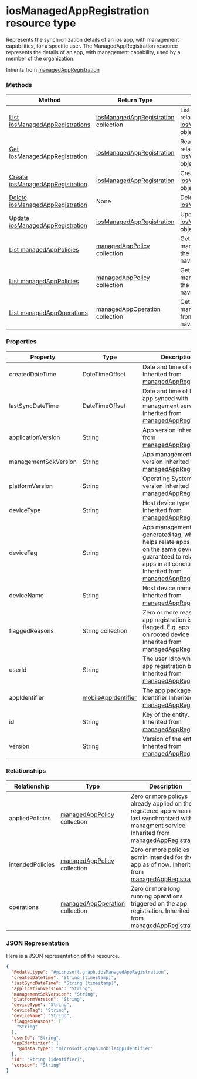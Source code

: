 ﻿# iosManagedAppRegistration resource type

Represents the synchronization details of an ios app, with management capabilities, for a specific user.
The ManagedAppRegistration resource represents the details of an app, with management capability, used by a member of the organization.

Inherits from [managedAppRegistration](../resources/intune_mam_managedAppRegistration.md)

### Methods
|Method|Return Type|Description|
|---|---|---|
|[List iosManagedAppRegistrations](../api/intune_mam_iosManagedAppRegistration_list.md)|[iosManagedAppRegistration](../resources/intune_mam_iosManagedAppRegistration.md) collection|List properties and relationships of the [iosManagedAppRegistration](../resources/intune_mam_iosManagedAppRegistration.md) objects.|
|[Get iosManagedAppRegistration](../api/intune_mam_iosManagedAppRegistration_get.md)|[iosManagedAppRegistration](../resources/intune_mam_iosManagedAppRegistration.md)|Read properties and relationships of the [iosManagedAppRegistration](../resources/intune_mam_iosManagedAppRegistration.md) object.|
|[Create iosManagedAppRegistration](../api/intune_mam_iosManagedAppRegistration_create.md)|[iosManagedAppRegistration](../resources/intune_mam_iosManagedAppRegistration.md)|Create a new [iosManagedAppRegistration](../resources/intune_mam_iosManagedAppRegistration.md) object.|
|[Delete iosManagedAppRegistration](../api/intune_mam_iosManagedAppRegistration_delete.md)|None|Deletes a [iosManagedAppRegistration](../resources/intune_mam_iosManagedAppRegistration.md).|
|[Update iosManagedAppRegistration](../api/intune_mam_iosManagedAppRegistration_update.md)|[iosManagedAppRegistration](../resources/intune_mam_iosManagedAppRegistration.md)|Update the properties of a [iosManagedAppRegistration](../resources/intune_mam_iosManagedAppRegistration.md) object.|
|[List managedAppPolicies](../api/intune_mam_iosManagedAppRegistration_list_managedAppPolicy.md)|[managedAppPolicy](../resources/intune_mam_managedAppPolicy.md) collection|Get the managedAppPolicies from the appliedPolicies navigation property.|
|[List managedAppPolicies](../api/intune_mam_iosManagedAppRegistration_list_managedAppPolicy.md)|[managedAppPolicy](../resources/intune_mam_managedAppPolicy.md) collection|Get the managedAppPolicies from the intendedPolicies navigation property.|
|[List managedAppOperations](../api/intune_mam_iosManagedAppRegistration_list_managedAppOperation.md)|[managedAppOperation](../resources/intune_mam_managedAppOperation.md) collection|Get the managedAppOperations from the operations navigation property.|

### Properties
|Property|Type|Description|
|---|---|---|
|createdDateTime|DateTimeOffset|Date and time of creation Inherited from [managedAppRegistration](../resources/intune_mam_managedAppRegistration.md)|
|lastSyncDateTime|DateTimeOffset|Date and time of last the app synced with management service. Inherited from [managedAppRegistration](../resources/intune_mam_managedAppRegistration.md)|
|applicationVersion|String|App version Inherited from [managedAppRegistration](../resources/intune_mam_managedAppRegistration.md)|
|managementSdkVersion|String|App management SDK version Inherited from [managedAppRegistration](../resources/intune_mam_managedAppRegistration.md)|
|platformVersion|String|Operating System version Inherited from [managedAppRegistration](../resources/intune_mam_managedAppRegistration.md)|
|deviceType|String|Host device type Inherited from [managedAppRegistration](../resources/intune_mam_managedAppRegistration.md)|
|deviceTag|String|App management SDK generated tag, which helps relate apps hosted on the same device. Not guaranteed to relate apps in all conditions. Inherited from [managedAppRegistration](../resources/intune_mam_managedAppRegistration.md)|
|deviceName|String|Host device name Inherited from [managedAppRegistration](../resources/intune_mam_managedAppRegistration.md)|
|flaggedReasons|String collection|Zero or more reasons an app registration is flagged. E.g. app running on rooted device Inherited from [managedAppRegistration](../resources/intune_mam_managedAppRegistration.md)|
|userId|String|The user Id to who this app registration belongs. Inherited from [managedAppRegistration](../resources/intune_mam_managedAppRegistration.md)|
|appIdentifier|[mobileAppIdentifier](../resources/intune_mam_mobileAppIdentifier.md)|The app package Identifier Inherited from [managedAppRegistration](../resources/intune_mam_managedAppRegistration.md)|
|id|String|Key of the entity. Inherited from [managedAppRegistration](../resources/intune_mam_managedAppRegistration.md)|
|version|String|Version of the entity. Inherited from [managedAppRegistration](../resources/intune_mam_managedAppRegistration.md)|

### Relationships
|Relationship|Type|Description|
|---|---|---|
|appliedPolicies|[managedAppPolicy](../resources/intune_mam_managedAppPolicy.md) collection|Zero or more policys already applied on the registered app when it last synchronized with managment service. Inherited from [managedAppRegistration](intune_mam_managedAppRegistration.md)|
|intendedPolicies|[managedAppPolicy](../resources/intune_mam_managedAppPolicy.md) collection|Zero or more policies admin intended for the app as of now. Inherited from [managedAppRegistration](intune_mam_managedAppRegistration.md)|
|operations|[managedAppOperation](../resources/intune_mam_managedAppOperation.md) collection|Zero or more long running operations triggered on the app registration. Inherited from [managedAppRegistration](intune_mam_managedAppRegistration.md)|

### JSON Representation
Here is a JSON representation of the resource.
<!-- {
  "blockType": "resource",
  "keyProperty": "id",
  "@odata.type": "microsoft.graph.iosManagedAppRegistration"
}
-->
```json
{
  "@odata.type": "#microsoft.graph.iosManagedAppRegistration",
  "createdDateTime": "String (timestamp)",
  "lastSyncDateTime": "String (timestamp)",
  "applicationVersion": "String",
  "managementSdkVersion": "String",
  "platformVersion": "String",
  "deviceType": "String",
  "deviceTag": "String",
  "deviceName": "String",
  "flaggedReasons": [
    "String"
  ],
  "userId": "String",
  "appIdentifier": {
    "@odata.type": "microsoft.graph.mobileAppIdentifier"
  },
  "id": "String (identifier)",
  "version": "String"
}
```


